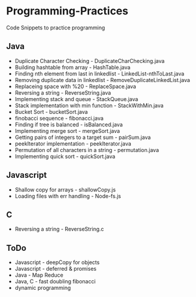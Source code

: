 Programming-Practices
=====================

Code Snippets to practice programming

Java
-----------
* Duplicate Character Checking - DuplicateCharChecking.java
* Building hashtable from array - HashTable.java
* Finding nth element from last in linkedlist - LinkedList-nthToLast.java
* Removing duplicate data in linkedlist - RemoveDuplicateLinkedList.java
* Replaceing space with %20 - ReplaceSpace.java
* Reversing a string - ReverseString.java
* Implementing stack and queue - StackQueue.java
* Stack implementation with min function - StackWithMin.java
* Bucket Sort - bucketSort.java
* finobacci sequence - fibonacci.java
* Finding if tree is balanced - isBalanced.java
* Implementing merge sort - mergeSort.java
* Getting pairs of integers to a target sum - pairSum.java
* peekIterator implementation - peekIterator.java
* Permutation of all characters in a string - permutation.java
* Implementing quick sort - quickSort.java

Javascript
----------
* Shallow copy for arrays - shallowCopy.js
* Loading files with err handling - Node-fs.js

C
----------
* Reversing a string - ReverseString.c


ToDo
----------
* Javascript - deepCopy for objects
* Javascript - deferred & promises 
* Java - Map Reduce
* Java, C - fast doubling fibonacci
* dynamic programming
